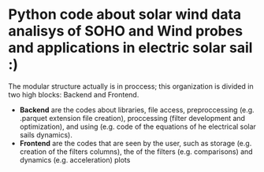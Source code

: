 # Python code about solar wind data analisys of SOHO and Wind probes and applications in electric solar sail :)

The modular structure actually is in proccess; this organization is divided in two high blocks: Backend and Frontend.
- **Backend** are the codes about libraries, file access, preproccessing (e.g. .parquet extension file creation), proccessing (filter development and optimization),  and             using (e.g. code of the equations of he electrical solar sails dynamics).
- **Frontend** are the codes that are seen by the user, such as storage (e.g. creation of the filters columns), the of the filters (e.g. comparisons) and dynamics (e.g.              acceleration) plots
 
